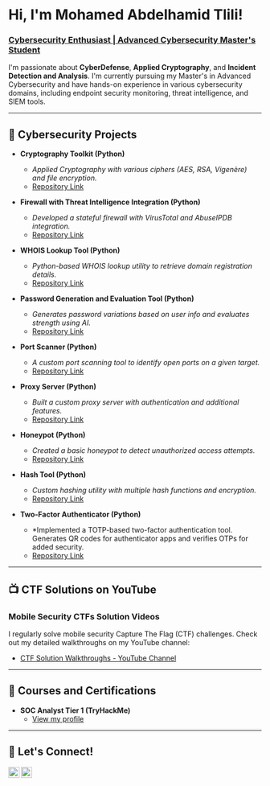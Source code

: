 # Hi, I'm Mohamed Abdelhamid Tlili! 
### [Cybersecurity Enthusiast | Advanced Cybersecurity Master's Student](https://github.com/HamidouTlili)
  
I'm passionate about **CyberDefense**, **Applied Cryptography**, and **Incident Detection and Analysis**. I'm currently pursuing my Master's in Advanced Cybersecurity and have hands-on experience in various cybersecurity domains, including endpoint security monitoring, threat intelligence, and SIEM tools.

---

## 🔐 Cybersecurity Projects

- **Cryptography Toolkit (Python)**
  - *Applied Cryptography with various ciphers (AES, RSA, Vigenère) and file encryption.*
  - [Repository Link](https://github.com/HamidouTlili/python-projects/tree/master/hamidou_cryptography_toolkit)

- **Firewall with Threat Intelligence Integration (Python)**
  - *Developed a stateful firewall with VirusTotal and AbuseIPDB integration.*
  - [Repository Link](https://github.com/HamidouTlili/python-projects/tree/master/hamidou_firewall)

- **WHOIS Lookup Tool (Python)**
  - *Python-based WHOIS lookup utility to retrieve domain registration details.*
  - [Repository Link](https://github.com/HamidouTlili/python-projects/tree/master/hamidou_whois_lookup)

- **Password Generation and Evaluation Tool (Python)**
  - *Generates password variations based on user info and evaluates strength using AI.*
  - [Repository Link](https://github.com/HamidouTlili/python-projects/tree/master/hamidoupassgen)

- **Port Scanner (Python)**
  - *A custom port scanning tool to identify open ports on a given target.*
  - [Repository Link](https://github.com/HamidouTlili/python-projects/tree/master/scanner)

- **Proxy Server (Python)**
  - *Built a custom proxy server with authentication and additional features.*
  - [Repository Link](https://github.com/HamidouTlili/python-projects/tree/master/hamidou_proxy_server)

- **Honeypot (Python)**
  - *Created a basic honeypot to detect unauthorized access attempts.*
  - [Repository Link](https://github.com/HamidouTlili/python-projects/tree/master/honeypot)

- **Hash Tool (Python)**
  - *Custom hashing utility with multiple hash functions and encryption.*
  - [Repository Link](https://github.com/HamidouTlili/python-projects/tree/master/hamidou_hash_tool)
- **Two-Factor Authenticator (Python)**
  - *Implemented a TOTP-based two-factor authentication tool. Generates QR codes for authenticator apps and verifies OTPs for added security.
  - [Repository Link](https://github.com/HamidouTlili/python-projects/tree/master/authenticator)
---

## 📺 CTF Solutions on YouTube
### Mobile Security CTFs Solution Videos
I regularly solve mobile security Capture The Flag (CTF) challenges. Check out my detailed walkthroughs on my YouTube channel:
- [CTF Solution Walkthroughs - YouTube Channel](https://www.youtube.com/@medtlili-kh3fz/videos)

---

## 🌱 Courses and Certifications
- **SOC Analyst Tier 1 (TryHackMe)**
  - [View my profile](https://tryhackme.com/r/p/tlilimohamedabde)

  
---

## 🤝 Let's Connect!

[<img align="left" alt="LinkedIn | Mohamed Tlili" width="22px" src="https://cdn.jsdelivr.net/npm/simple-icons@v3/icons/linkedin.svg" />](https://www.linkedin.com/in/mohamed-abdelhamid-tlili-a77542267/)
[<img align="left" alt="GitHub | HamidouTlili" width="22px" src="https://cdn.jsdelivr.net/npm/simple-icons@v3/icons/github.svg" />](https://github.com/HamidouTlili)
